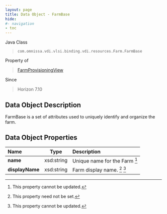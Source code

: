 ```yaml
---
layout: page
title: Data Object - FarmBase
hide:
#- navigation
- toc
---
```






Java Class
> `com.omnissa.vdi.vlsi.binding.vdi.resources.Farm.FarmBase`

Property of
> [FarmProvisioningView](vdi.resources.Farm.FarmProvisioningView.md#field_detail)

Since
> Horizon 7.10


## Data Object Description

FarmBase is a set of attributes used to uniquely identify and organize the farm.

## Data Object Properties

 Name | Type | Description
:---|:---:|:---
**name**|  xsd:string|  Unique name for the Farm [^2]
**displayName**|  xsd:string|  Farm display name. [^1] [^2]


 


[^1]: This property need not be set.
[^2]: This property cannot be updated.